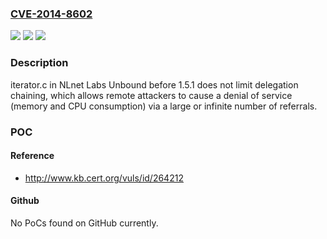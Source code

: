 ### [CVE-2014-8602](https://cve.mitre.org/cgi-bin/cvename.cgi?name=CVE-2014-8602)
![](https://img.shields.io/static/v1?label=Product&message=n%2Fa&color=blue)
![](https://img.shields.io/static/v1?label=Version&message=n%2Fa&color=blue)
![](https://img.shields.io/static/v1?label=Vulnerability&message=n%2Fa&color=brighgreen)

### Description

iterator.c in NLnet Labs Unbound before 1.5.1 does not limit delegation chaining, which allows remote attackers to cause a denial of service (memory and CPU consumption) via a large or infinite number of referrals.

### POC

#### Reference
- http://www.kb.cert.org/vuls/id/264212

#### Github
No PoCs found on GitHub currently.

